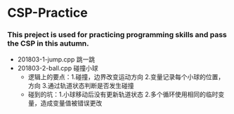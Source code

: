 # CSP-Practice
### This preject is used for practicing programming skills and pass the CSP in this autumn.
* 201803-1-jump.cpp 跳一跳
* 201803-2-ball.cpp 碰撞小球
   * 逻辑上的要点：1.碰撞，边界改变运动方向 2.变量记录每个小球的位置，方向 3.通过轨道状态判断是否发生碰撞
   * 碰到的坑：1.小球移动后没有更新轨道状态 2.多个循环使用相同的临时变量，造成变量值被错误更改